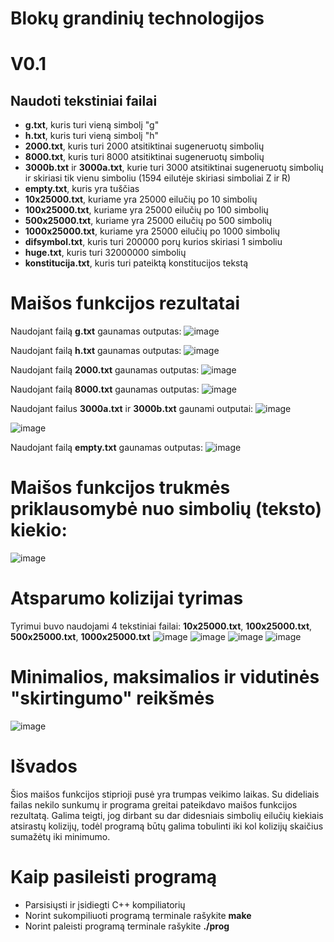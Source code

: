 # Blokų grandinių technologijos

# V0.1

## Naudoti tekstiniai failai
- **g.txt**, kuris turi vieną simbolį "g"
- **h.txt**, kuris turi vieną simbolį "h"
- **2000.txt**, kuris turi 2000 atsitiktinai sugeneruotų simbolių
- **8000.txt**, kuris turi 8000 atsitiktinai sugeneruotų simbolių
- **3000b.txt** ir **3000a.txt**, kurie turi 3000 atsitiktinai sugeneruotų simbolių ir skiriasi tik vienu simboliu (1594 eilutėje skiriasi simboliai Z ir R)
- **empty.txt**, kuris yra tuščias
- **10x25000.txt**, kuriame yra 25000 eilučių po 10 simbolių
- **100x25000.txt**, kuriame yra 25000 eilučių po 100 simbolių
- **500x25000.txt**, kuriame yra 25000 eilučių po 500 simbolių
- **1000x25000.txt**, kuriame yra 25000 eilučių po 1000 simbolių
- **difsymbol.txt**, kuris turi 200000 porų kurios skiriasi 1 simboliu
- **huge.txt**, kuris turi 32000000 simbolių
- **konstitucija.txt**, kuris turi pateiktą konstitucijos tekstą

# Maišos funkcijos rezultatai
Naudojant failą **g.txt** gaunamas outputas:
![image](https://user-images.githubusercontent.com/100035297/192888635-756d96ae-2f2a-44f4-9d8f-1a9749df1486.png)

Naudojant failą **h.txt** gaunamas outputas:
![image](https://user-images.githubusercontent.com/100035297/192888732-b27bf45a-76ea-47a0-9edb-988b47c0cfcd.png)

Naudojant failą **2000.txt** gaunamas outputas:
![image](https://user-images.githubusercontent.com/100035297/192888924-d4095494-62a1-43bd-83c1-3dc915393830.png)

Naudojant failą **8000.txt** gaunamas outputas:
![image](https://user-images.githubusercontent.com/100035297/192889005-54d9e6d4-f6f8-442c-b8ca-008f30c5b1ca.png)

Naudojant failus **3000a.txt** ir **3000b.txt** gaunami outputai:
![image](https://user-images.githubusercontent.com/100035297/192889169-6546f972-a238-411d-8220-11b63006cfc5.png)

![image](https://user-images.githubusercontent.com/100035297/192889149-069b7657-4d39-46fe-be4d-966cfd409d45.png)

Naudojant failą **empty.txt** gaunamas outputas:
![image](https://user-images.githubusercontent.com/100035297/192889266-709d8f8d-a07b-4611-a859-6874d832cf8a.png)


# Maišos funkcijos trukmės priklausomybė nuo simbolių (teksto) kiekio:
![image](https://user-images.githubusercontent.com/100035297/192889674-ad062e6a-7172-48cb-bb52-75f7bebc5a77.png)

# Atsparumo kolizijai tyrimas
Tyrimui buvo naudojami 4 tekstiniai failai: **10x25000.txt**, **100x25000.txt**, **500x25000.txt**, **1000x25000.txt**
![image](https://user-images.githubusercontent.com/100035297/192890213-28a179f5-0da6-4e25-bf35-7e4cda27a35d.png)
![image](https://user-images.githubusercontent.com/100035297/192890237-24b3325e-7333-490e-8fea-24483c0fcdb6.png)
![image](https://user-images.githubusercontent.com/100035297/192890248-407eac32-efa3-4a05-8779-df696e37b99f.png)
![image](https://user-images.githubusercontent.com/100035297/192890256-7e29905e-3010-4c1a-9043-26afc47a11c5.png)

# Minimalios, maksimalios ir vidutinės "skirtingumo" reikšmės
![image](https://user-images.githubusercontent.com/100035297/192890538-aae0743c-d907-4505-92f9-8849773a2be9.png)

# Išvados
Šios maišos funkcijos stiprioji pusė yra trumpas veikimo laikas. Su dideliais failas nekilo sunkumų ir programa greitai pateikdavo maišos funkcijos rezultatą. Galima teigti, jog dirbant su dar didesniais simbolių eilučių kiekiais atsirastų kolizijų, todėl programą būtų galima tobulinti iki kol kolizijų skaičius sumažėtų iki minimumo.

# Kaip pasileisti programą
- Parsisiųsti ir įsidiegti C++ kompiliatorių
- Norint sukompiliuoti programą terminale rašykite **make**
- Norint paleisti programą terminale rašykite **./prog**

